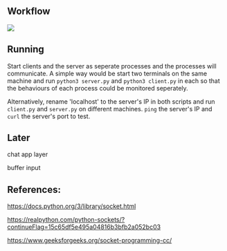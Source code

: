 ## Workflow
![](https://media.geeksforgeeks.org/wp-content/uploads/20220330131350/StatediagramforserverandclientmodelofSocketdrawio2-448x660.png)

## Running
Start clients and the server as seperate processes and the processes will communicate.
A simple way would be start two terminals on the same machine and run `python3 server.py` and `python3 client.py` in each so that the behaviours of each process could be monitored seperately.

Alternatively, rename 'localhost' to the server's IP in both scripts and run `client.py` and `server.py` on different machines. `ping` the server's IP and `curl` the server's port to test.

## Later
chat app layer

buffer input



## References: 

https://docs.python.org/3/library/socket.html

https://realpython.com/python-sockets/?continueFlag=15c65df5e495a04816b3bfb2a052bc03

https://www.geeksforgeeks.org/socket-programming-cc/


